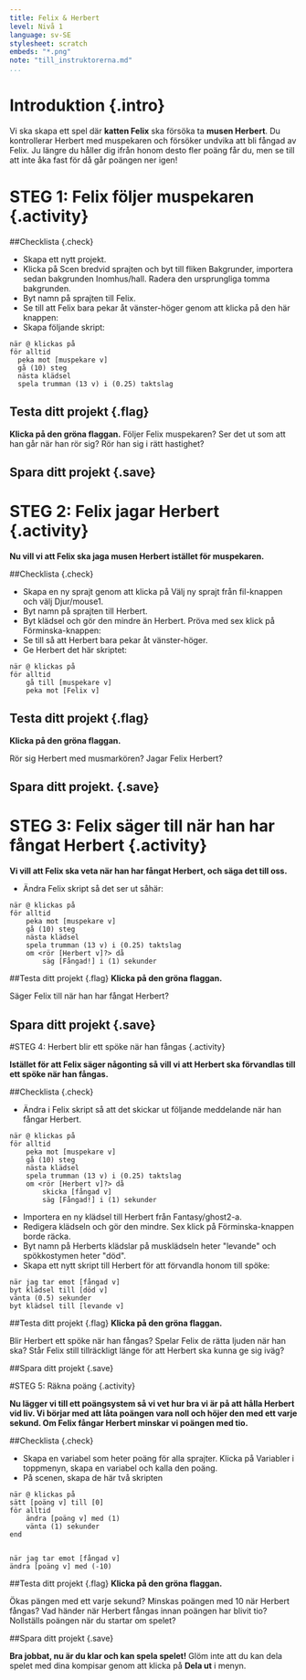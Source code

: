```yaml
---
title: Felix & Herbert
level: Nivå 1
language: sv-SE
stylesheet: scratch
embeds: "*.png"
note: "till_instruktorerna.md"
...
```


# Introduktion {.intro}

Vi ska skapa ett spel där __katten Felix__ ska försöka ta __musen Herbert__. Du kontrollerar Herbert med muspekaren och försöker undvika att bli fångad av Felix. Ju längre du håller dig ifrån honom desto fler poäng får du, men se till att inte åka fast för då går poängen ner igen!

# STEG 1: Felix följer muspekaren {.activity}

##Checklista {.check}

+ Skapa ett nytt projekt.
+ Klicka på Scen bredvid sprajten och byt till fliken Bakgrunder, importera sedan bakgrunden Inomhus/hall. Radera den ursprungliga tomma bakgrunden.
+ Byt namn på sprajten till Felix.
+ Se till att Felix bara pekar åt vänster-höger genom att klicka på den här knappen:
+ Skapa följande skript:

```blocks
när @ klickas på
för alltid
  peka mot [muspekare v]
  gå (10) steg
  nästa klädsel
  spela trumman (13 v) i (0.25) taktslag
```
		
## Testa ditt projekt {.flag}
__Klicka på den gröna flaggan.__
Följer Felix muspekaren? Ser det ut som att han går när han rör sig? Rör han sig i rätt hastighet?

## Spara ditt projekt {.save}

# STEG 2: Felix jagar Herbert {.activity}

__Nu vill vi att Felix ska jaga musen Herbert istället för muspekaren.__

##Checklista {.check}

+ Skapa en ny sprajt genom att klicka på Välj ny sprajt från fil-knappen och välj Djur/mouse1.
+ Byt namn på sprajten till Herbert.
+ Byt klädsel och gör den mindre än Herbert.
Pröva med sex klick på Förminska-knappen:
+ Se till så att Herbert bara pekar åt vänster-höger.
+ Ge Herbert det här skriptet:

```blocks
när @ klickas på
för alltid
    gå till [muspekare v]
    peka mot [Felix v]
```

## Testa ditt projekt {.flag}
__Klicka på den gröna flaggan.__

Rör sig Herbert med musmarkören? Jagar Felix Herbert?

## Spara ditt projekt. {.save}

# STEG 3: Felix säger till när han har fångat Herbert {.activity}

__Vi vill att Felix ska veta när han har fångat Herbert, och säga det till oss.__


+ Ändra Felix skript så det ser ut såhär:

```blocks
när @ klickas på
för alltid
    peka mot [muspekare v]
    gå (10) steg
    nästa klädsel
    spela trumman (13 v) i (0.25) taktslag
    om <rör [Herbert v]?> då
        säg [Fångad!] i (1) sekunder
```

##Testa ditt projekt {.flag}
__Klicka på den gröna flaggan.__

Säger Felix till när han har fångat Herbert?

## Spara ditt projekt {.save}

#STEG 4: Herbert blir ett spöke när han fångas {.activity}

__Istället för att Felix säger någonting så vill vi att Herbert ska förvandlas till ett spöke när han fångas.__

##Checklista {.check}

+ Ändra i Felix skript så att det skickar ut följande meddelande när han fångar Herbert.

```blocks
när @ klickas på
för alltid
    peka mot [muspekare v]
    gå (10) steg
    nästa klädsel
    spela trumman (13 v) i (0.25) taktslag
    om <rör [Herbert v]?> då
	    skicka [fångad v]
        säg [Fångad!] i (1) sekunder
```

+ Importera en ny klädsel till Herbert från Fantasy/ghost2-a.
+ Redigera klädseln och gör den mindre.
Sex klick på Förminska-knappen borde räcka.
+ Byt namn på Herberts klädslar på musklädseln heter "levande" och spökkostymen heter "död".
+ Skapa ett nytt skript till Herbert för att förvandla honom till spöke:

```blocks
när jag tar emot [fångad v]
byt klädsel till [död v]
vänta (0.5) sekunder
byt klädsel till [levande v]
```
	
##Testa ditt projekt {.flag}
__Klicka på den gröna flaggan.__

Blir Herbert ett spöke när han fångas?
Spelar Felix de rätta ljuden när han ska?
Står Felix still tillräckligt länge för att Herbert ska kunna ge sig iväg?

##Spara ditt projekt {.save}

#STEG 5: Räkna poäng {.activity}

__Nu lägger vi till ett poängsystem så vi vet hur bra vi är på att hålla Herbert vid liv.
Vi börjar med att låta poängen vara noll och höjer den med ett varje sekund. Om Felix fångar Herbert minskar vi poängen med tio.__

##Checklista {.check}

+ Skapa en variabel som heter poäng för alla sprajter. Klicka på Variabler i toppmenyn, skapa en variabel och kalla den poäng.
+ På scenen, skapa de här två skripten

```blocks
när @ klickas på
sätt [poäng v] till [0]
för alltid
    ändra [poäng v] med (1)
    vänta (1) sekunder
end


när jag tar emot [fångad v]
ändra [poäng v] med (-10)
```
	
##Testa ditt projekt {.flag}
__Klicka på den gröna flaggan.__

Ökas pängen med ett varje sekund?
Minskas poängen med 10 när Herbert fångas?
Vad händer när Herbert fångas innan poängen har blivit tio? Nollställs poängen när du startar om spelet?

##Spara ditt projekt {.save}

__Bra jobbat, nu är du klar och kan spela spelet!__
Glöm inte att du kan dela spelet med dina kompisar genom att klicka på __Dela ut__ i menyn.
